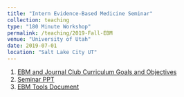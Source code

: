 ```yaml
---
title: "Intern Evidence-Based Medicine Seminar"
collection: teaching
type: "180 Minute Workshop"
permalink: /teaching/2019-Fall-EBM
venue: "University of Utah"
date: 2019-07-01
location: "Salt Lake City UT"
---
```


1. [EBM and Journal Club Curriculum Goals and Objectives](https://reblocke.github.io/files/EBM/EBM_and_JC_Curriculum_Overview.docx)
2. [Seminar PPT](https://reblocke.github.io/files/EBM/EBM_Seminar.pptx)
3. [EBM Tools Document](https://reblocke.github.io/files/EBM/EBM_Seminar_Tools.docx)
